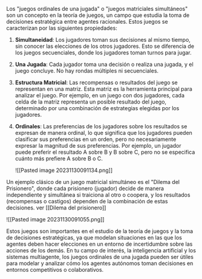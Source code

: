 Los "juegos ordinales de una jugada" o "juegos matriciales simultáneos" son un concepto en la teoría de juegos, un campo que estudia la toma de decisiones estratégica entre agentes racionales. Estos juegos se caracterizan por las siguientes propiedades:

1. **Simultaneidad**: Los jugadores toman sus decisiones al mismo tiempo, sin conocer las elecciones de los otros jugadores. Esto se diferencia de los juegos secuenciales, donde los jugadores toman turnos para jugar.
    
2. **Una Jugada**: Cada jugador toma una decisión o realiza una jugada, y el juego concluye. No hay rondas múltiples ni secuenciales.
    
3. **Estructura Matricial**: Las recompensas o resultados del juego se representan en una matriz. Esta matriz es la herramienta principal para analizar el juego. Por ejemplo, en un juego con dos jugadores, cada celda de la matriz representa un posible resultado del juego, determinado por una combinación de estrategias elegidas por los jugadores.
    
4. **Ordinales**: Las preferencias de los jugadores sobre los resultados se expresan de manera ordinal, lo que significa que los jugadores pueden clasificar sus preferencias en un orden, pero no necesariamente expresar la magnitud de sus preferencias. Por ejemplo, un jugador puede preferir el resultado A sobre B y B sobre C, pero no se especifica cuánto más prefiere A sobre B o C.
   
    ![[Pasted image 20231130091134.png]]

Un ejemplo clásico de un juego matricial simultáneo es el "Dilema del Prisionero", donde cada prisionero (jugador) decide de manera independiente y simultánea si traiciona al otro o coopera, y los resultados (recompensas o castigos) dependen de la combinación de estas decisiones. ver [[Dilema del prisionero]]

![[Pasted image 20231130091055.png]]

Estos juegos son importantes en el estudio de la teoría de juegos y la toma de decisiones estratégicas, ya que modelan situaciones en las que los agentes deben hacer elecciones en un entorno de incertidumbre sobre las acciones de los demás. En tu campo de interés, la inteligencia artificial y los sistemas multiagente, los juegos ordinales de una jugada pueden ser útiles para modelar y analizar cómo los agentes autónomos toman decisiones en entornos competitivos o colaborativos.


